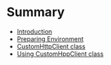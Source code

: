 # Summary

* [Introduction](README.md)
* [Preparing Environment](chapter1.md)
* [CustomHttpClient class](customhttpclient-class.md)
* [Using CustomHppClient class](using-customhppclient-class.md)

